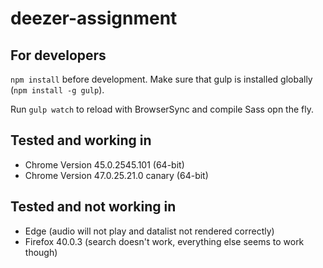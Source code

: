 # deezer-assignment

## For developers

`npm install` before development. Make sure that gulp is installed globally (`npm install -g gulp`).

Run `gulp watch` to reload with BrowserSync and compile Sass opn the fly.

## Tested and working in

- Chrome Version 45.0.2545.101 (64-bit)
- Chrome Version 47.0.25.21.0 canary (64-bit)

## Tested and not working in

- Edge (audio will not play and datalist not rendered correctly)
- Firefox  40.0.3 (search doesn't work, everything else seems to work though)
